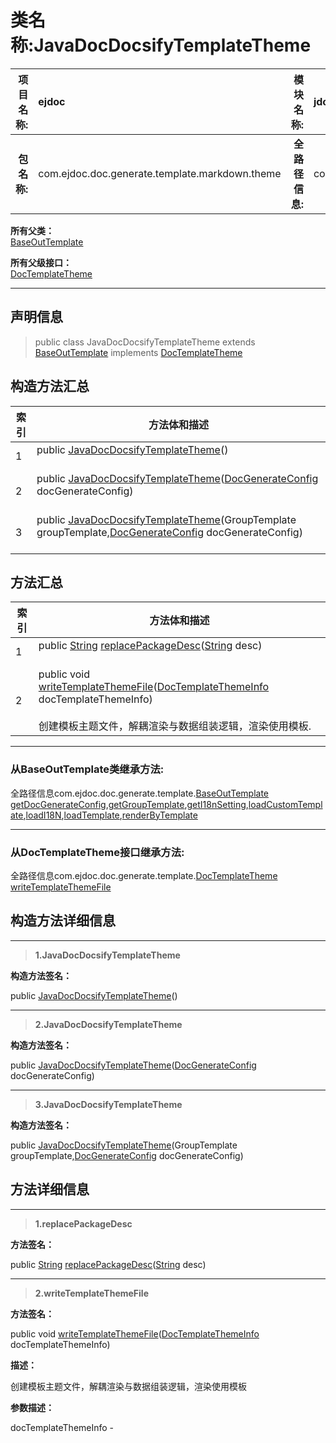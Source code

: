 # 类名称:JavaDocDocsifyTemplateTheme

|  **项目名称:**    |  ejdoc    |   **模块名称:**   |jdocGenerate|
| ----: | :---- | ----: |:---- |
|   **包名称:**   |  com.ejdoc.doc.generate.template.markdown.theme    |   **全路径信息:**   |com.ejdoc.doc.generate.template.markdown.theme.JavaDocDocsifyTemplateTheme|









**所有父类：**  
[BaseOutTemplate](/jdocGenerate/com/ejdoc/doc/generate/template/BaseOutTemplate.md)

**所有父级接口：**  
[DocTemplateTheme](/jdocGenerate/com/ejdoc/doc/generate/template/DocTemplateTheme.md)







---

## 声明信息

> public class JavaDocDocsifyTemplateTheme extends [BaseOutTemplate](/jdocGenerate/com/ejdoc/doc/generate/template/BaseOutTemplate.md)   implements [DocTemplateTheme](/jdocGenerate/com/ejdoc/doc/generate/template/DocTemplateTheme.md)   












## 构造方法汇总

|   索引  |    方法体和描述   |
| ---- | ---- |
|1|public  [JavaDocDocsifyTemplateTheme](#javadocdocsifytemplatetheme)()   <br/><br/>|
|2|public  [JavaDocDocsifyTemplateTheme](#javadocdocsifytemplatetheme-docgenerateconfig)([DocGenerateConfig](/jdocGenerate/com/ejdoc/doc/generate/out/config/DocGenerateConfig.md) docGenerateConfig)   <br/><br/>|
|3|public  [JavaDocDocsifyTemplateTheme](#javadocdocsifytemplatetheme-grouptemplate-docgenerateconfig)(GroupTemplate groupTemplate,[DocGenerateConfig](/jdocGenerate/com/ejdoc/doc/generate/out/config/DocGenerateConfig.md) docGenerateConfig)   <br/><br/>|


## 方法汇总

|   索引  |    方法体和描述   |
| ---- | ---- |
|1|public [String](https://docs.oracle.com/javase/8/docs/api/java/lang/String.html?is-external=true) [replacePackageDesc](#replacepackagedesc-string)([String](https://docs.oracle.com/javase/8/docs/api/java/lang/String.html?is-external=true) desc)   <br/><br/>|
|2|public void [writeTemplateThemeFile](#writetemplatethemefile-doctemplatethemeinfo)([DocTemplateThemeInfo](/jdocGenerate/com/ejdoc/doc/generate/model/DocTemplateThemeInfo.md) docTemplateThemeInfo)   <br/><br/>创建模板主题文件，解耦渲染与数据组装逻辑，渲染使用模板.|


---

### 从BaseOutTemplate类继承方法:

全路径信息com.ejdoc.doc.generate.template.[BaseOutTemplate](/jdocGenerate/com/ejdoc/doc/generate/template/BaseOutTemplate.md)  
[getDocGenerateConfig](/jdocGenerate/com/ejdoc/doc/generate/template/BaseOutTemplate.md#getDocGenerateConfig),[getGroupTemplate](/jdocGenerate/com/ejdoc/doc/generate/template/BaseOutTemplate.md#getGroupTemplate),[getI18nSetting](/jdocGenerate/com/ejdoc/doc/generate/template/BaseOutTemplate.md#getI18nSetting),[loadCustomTemplate](/jdocGenerate/com/ejdoc/doc/generate/template/BaseOutTemplate.md#loadCustomTemplate-templatetypeenum-docgenerateconfig),[loadI18N](/jdocGenerate/com/ejdoc/doc/generate/template/BaseOutTemplate.md#loadI18N-locale-string),[loadTemplate](/jdocGenerate/com/ejdoc/doc/generate/template/BaseOutTemplate.md#loadTemplate-templatetypeenum-map-boolean),[renderByTemplate](/jdocGenerate/com/ejdoc/doc/generate/template/BaseOutTemplate.md#renderByTemplate-map-template)



---

### 从DocTemplateTheme接口继承方法:

全路径信息com.ejdoc.doc.generate.template.[DocTemplateTheme](/jdocGenerate/com/ejdoc/doc/generate/template/DocTemplateTheme.md)  
[writeTemplateThemeFile](/jdocGenerate/com/ejdoc/doc/generate/template/DocTemplateTheme.md#writeTemplateThemeFile-doctemplatethemeinfo)



## 构造方法详细信息


---

> **1.<span id="javadocdocsifytemplatetheme">JavaDocDocsifyTemplateTheme</span>**

**构造方法签名：** 

  public  [JavaDocDocsifyTemplateTheme](#javadocdocsifytemplatetheme)()   








---

> **2.<span id="javadocdocsifytemplatetheme-docgenerateconfig">JavaDocDocsifyTemplateTheme</span>**

**构造方法签名：** 

  public  [JavaDocDocsifyTemplateTheme](#javadocdocsifytemplatetheme-docgenerateconfig)([DocGenerateConfig](/jdocGenerate/com/ejdoc/doc/generate/out/config/DocGenerateConfig.md) docGenerateConfig)   








---

> **3.<span id="javadocdocsifytemplatetheme-grouptemplate-docgenerateconfig">JavaDocDocsifyTemplateTheme</span>**

**构造方法签名：** 

  public  [JavaDocDocsifyTemplateTheme](#javadocdocsifytemplatetheme-grouptemplate-docgenerateconfig)(GroupTemplate groupTemplate,[DocGenerateConfig](/jdocGenerate/com/ejdoc/doc/generate/out/config/DocGenerateConfig.md) docGenerateConfig)   








## 方法详细信息


---

> **1.<span id="replacepackagedesc-string">replacePackageDesc</span>**

**方法签名：** 

  public [String](https://docs.oracle.com/javase/8/docs/api/java/lang/String.html?is-external=true) [replacePackageDesc](#replacepackagedesc-string)([String](https://docs.oracle.com/javase/8/docs/api/java/lang/String.html?is-external=true) desc)   










---

> **2.<span id="writetemplatethemefile-doctemplatethemeinfo">writeTemplateThemeFile</span>**

**方法签名：** 

  public void [writeTemplateThemeFile](#writetemplatethemefile-doctemplatethemeinfo)([DocTemplateThemeInfo](/jdocGenerate/com/ejdoc/doc/generate/model/DocTemplateThemeInfo.md) docTemplateThemeInfo)   


**描述：** 

创建模板主题文件，解耦渲染与数据组装逻辑，渲染使用模板

**参数描述：** 

  docTemplateThemeInfo - 







